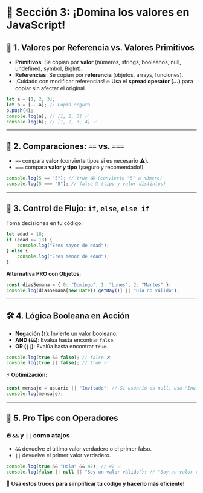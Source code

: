 # 🚀 Sección 3: ¡Domina los valores en JavaScript!

## 📌 1. Valores por Referencia vs. Valores Primitivos
- **Primitivos**: Se copian por **valor** (números, strings, booleanos, null, undefined, symbol, BigInt).
- **Referencias**: Se copian por **referencia** (objetos, arrays, funciones).
- ¡Cuidado con modificar referencias! 🔥 Usa el **spread operator (...)** para copiar sin afectar el original.

```js
let a = [1, 2, 3];
let b = [...a]; // Copia segura
b.push(4);
console.log(a); // [1, 2, 3] ✅
console.log(b); // [1, 2, 3, 4] ✅
```

---

## 🧠 2. Comparaciones: `==` vs. `===`
- `==` compara **valor** (convierte tipos si es necesario ⚠️).
- `===` compara **valor y tipo** (¡seguro y recomendado!).

```js
console.log(5 == "5"); // true 😱 (convierte "5" a número)
console.log(5 === "5"); // false 🚀 (tipo y valor distintos)
```

---

## 🔄 3. Control de Flujo: `if`, `else`, `else if`
Toma decisiones en tu código:

```js
let edad = 18;
if (edad >= 18) {
    console.log("Eres mayor de edad");
} else {
    console.log("Eres menor de edad");
}
```

**Alternativa PRO con Objetos**:
```js
const diasSemana = { 0: "Domingo", 1: "Lunes", 2: "Martes" };
console.log(diasSemana[new Date().getDay()] || "Día no válido");
```

---

## 🛠️ 4. Lógica Booleana en Acción
- **Negación (`!`)**: Invierte un valor booleano.
- **AND (`&&`)**: Evalúa hasta encontrar `false`.
- **OR (`||`)**: Evalúa hasta encontrar `true`.

```js
console.log(true && false); // false ❌
console.log(true || false); // true ✅
```

⚡ **Optimización:**
```js
const mensaje = usuario || "Invitado"; // Si usuario es null, usa "Invitado"
console.log(mensaje);
```

---

## 🎯 5. Pro Tips con Operadores
### 🔥 `&&` y `||` como atajos
- `&&` devuelve el último valor verdadero o el primer falso.
- `||` devuelve el primer valor verdadero.

```js
console.log(true && "Hola" && 42); // 42 ✅
console.log(false || null || "Soy un valor válido"); // "Soy un valor válido" ✅
```

🚀 **Usa estos trucos para simplificar tu código y hacerlo más eficiente!**

